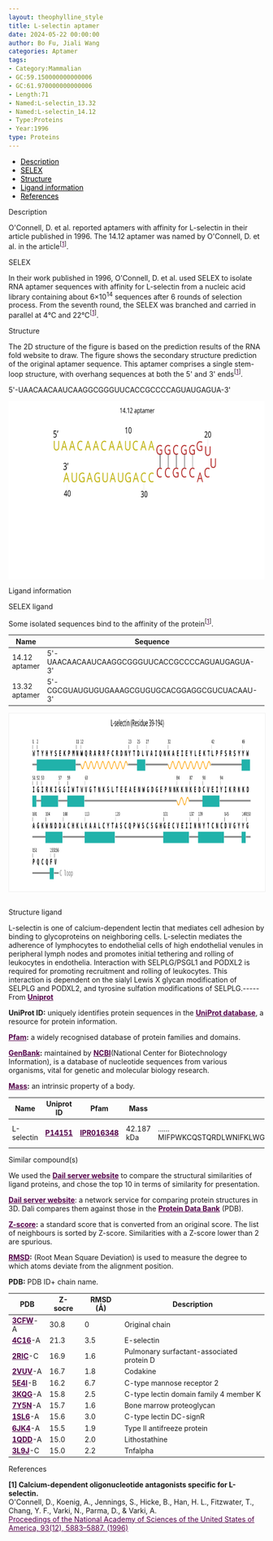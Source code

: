 ```yaml
---
layout: theophylline_style
title: L-selectin aptamer
date: 2024-05-22 00:00:00
author: Bo Fu, Jiali Wang
categories: Aptamer
tags:
- Category:Mammalian
- GC:59.150000000000006
- GC:61.970000000000006
- Length:71
- Named:L-selectin_13.32
- Named:L-selectin_14.12
- Type:Proteins
- Year:1996
type: Proteins
---
```

<html>

<div class="side-nav">
<ul>
    <div class="side-nav-item"><li><a href="#description" style="color: #000000;">Description</a></li></div>
    <div class="side-nav-item"><li><a href="#SELEX" style="color: #000000;">SELEX</a></li></div>
    <div class="side-nav-item"><li><a href="#Structure" style="color: #000000;">Structure</a></li></div>
    <div class="side-nav-item"><li><a href="#ligand-recognition" style="color: #000000;">Ligand information</a></li></div>
    <div class="side-nav-item"><li><a href="#references" style="color: #000000;">References</a></li></div>
    </ul>
</div>



<p class="header_box" id="description">Description</p>
<p>O'Connell, D. et al. reported aptamers with affinity for L-selectin in their article published in 1996. The 14.12 aptamer was named by O'Connell, D. et al. in the article<sup>[<a href="#ref1" style="color:#520049">1</a>]</sup>.<br></p>


<p class="header_box" id="SELEX">SELEX</p>
<p>In their work published in 1996, O'Connell, D. et al. used SELEX to isolate RNA aptamer sequences with affinity for L-selectin from a nucleic acid library containing about 6×10<sup>14</sup> sequences after 6 rounds of selection process. From the seventh round, the SELEX was branched and carried in parallel at 4℃ and 22℃<sup>[<a href="#ref1" style="color:#520049">1</a>]</sup>.</p>
<p>


<p class="header_box" id="Structure">Structure</p>
<p>The 2D structure of the figure is based on the prediction results of the RNA fold website to draw. The figure shows the secondary structure prediction of the original aptamer sequence. This aptamer comprises a single stem-loop structure, with overhang sequences at both the 5' and 3' ends<sup>[<a href="#ref1" style="color:#520049">1</a>]</sup>.</p>
<p>5'-UAACAACAAUCAAGGCGGGUUCACCGCCCCAGUAUGAGUA-3'</p>
<img src="/images/2D/14.12_aptamer_2D.svg" alt="drawing" style="width:800px;height:350px;display:block;margin:0 auto;border-radius:0;" class="img-responsive">
<div style="display: flex; justify-content: center;"></div>



<p class="header_box" id="ligand-recognition">Ligand information</p> 

<p class="blowheader_box">SELEX ligand</p>
<p>Some isolated sequences bind to the affinity of the protein<sup>[<a href="#ref1" style="color:#520049">1</a>]</sup>.</p>
<table class="table table-bordered" style="table-layout:fixed;width:auto;margin-left:auto;margin-right:auto;" >
  <thead>
      <tr>
        <th onclick="sortTable(0)">Name</th>
        <th onclick="sortTable(1)">Sequence</th>
        <th onclick="sortTable(2)">Ligand</th>
        <th onclick="sortTable(3)">Affinity</th>
      </tr>
  </thead>
    <tbody>
      <tr>
        <td name="td0">14.12 aptamer</td>
        <td name="td1">5'-UAACAACAAUCAAGGCGGGUUCACCGCCCCAGUAUGAGUA-3'</td>
        <td name="td2">L-selectin</td>
        <td name="td3">3 nM</td>
      </tr>
      <tr>
        <td name="td0">13.32 aptamer</td>
        <td name="td1">5'-CGCGUAUGUGUGAAAGCGUGUGCACGGAGGCGUCUACAAU-3'</td>
        <td name="td2">L-selectin</td>
        <td name="td3">3 nM</td>
      </tr>
	  </tbody>
  </table>
<div style="display: flex; justify-content: center;"></div>
<img src="/images/SELEX_ligand/14.12_aptamer_SELEX_ligand.svg" alt="drawing" style="width:1000px;height:350px;border:solid 1px #efefef;display:block;margin:0 auto;border-radius:0;" class="img-responsive">
<div style="display: flex; justify-content: center;"></div>
<br>



<p class="blowheader_box">Structure ligand</p>
<p>L-selectin is one of calcium-dependent lectin that mediates cell adhesion by binding to glycoproteins on neighboring cells. L-selectin mediates the adherence of lymphocytes to endothelial cells of high endothelial venules in peripheral lymph nodes and promotes initial tethering and rolling of leukocytes in endothelia. Interaction with SELPLG/PSGL1 and PODXL2 is required for promoting recruitment and rolling of leukocytes. This interaction is dependent on the sialyl Lewis X glycan modification of SELPLG and PODXL2, and tyrosine sulfation modifications of SELPLG.-----From <a href="https://www.uniprot.org/uniprotkb/P14151/entry" target="_blank" style="color:#520049; text-decoration: underline;"><b>Uniprot</b></a></p>

<p class="dot-paragraph"><b>UniProt ID:</b> uniquely identifies protein sequences in the <a href="https://www.uniprot.org/" target="_blank" style="color:#520049; text-decoration: underline;"><b>UniProt database</b></a>, a resource for protein information.</p>
<p class="dot-paragraph"><b><a href="https://www.ebi.ac.uk/interpro/" target="_blank" style="color:#520049; text-decoration: underline;"><b>Pfam</b></a>:</b> a widely recognised database of protein families and domains.</p>
<p class="dot-paragraph"><b><a href="https://www.ncbi.nlm.nih.gov/genbank/" target="_blank" style="color:#520049; text-decoration: underline;"><b>GenBank</b></a>:</b> maintained by <a href="https://www.ncbi.nlm.nih.gov/" target="_blank" style="color:#520049; text-decoration: underline;"><b>NCBI</b></a>(National Center for Biotechnology Information), is a database of nucleotide sequences from various organisms, vital for genetic and molecular biology research.</p>
<p class="dot-paragraph"><b><a href="https://en.wikipedia.org/wiki/Mass" target="_blank" style="color:#520049; text-decoration: underline;"><b>Mass</b></a>:</b> an intrinsic property of a body.</p>

<table class="table table-bordered" style="table-layout:fixed;width:auto;margin-left:auto;margin-right:auto;" >
  <thead>
      <tr>
        <th onclick="sortTable(0)">Name</th>
        <th onclick="sortTable(1)">Uniprot ID</th>
        <th onclick="sortTable(2)">Pfam</th>
        <th onclick="sortTable(3)">Mass</th>
        <th onclick="sortTable(4)">Protein sequence</th>
        <th onclick="sortTable(5)">PDB ID</th>
        <th onclick="sortTable(6)">GenBank</th>
      </tr>
  </thead>
    <tbody>
      <tr>
        <td name="td0">L-selectin</td>
        <td name="td1"><a href="https://www.uniprot.org/uniprotkb/P14151/entry" target="_blank" style="color:#520049"><b>P14151</b></a></td>
        <td name="td2"><a href="https://www.ebi.ac.uk/interpro/entry/InterPro/IPR016348/" target="_blank" style="color:#520049"><b>IPR016348</b></a></td>
        <td name="td3">42.187 kDa</td>
        <td name="td4">
        <div class="sequence-container">
          <span class="sequence-text"></span>
          <span class="show-more" onclick="toggleSequence(event)">......</span>
          <span class="full-sequence">MIFPWKCQSTQRDLWNIFKLWGWTMLCCDFLAHHGTDCWTYHYSEKPMNWQRARRFCRDNYTDLVAIQNKAEIEYLEKTLPFSRSYYWIGIRKIGGIWTWVGTNKSLTEEAENWGDGEPNNKKNKEDCVEIYIKRNKDAGKWNDDACHKLKAALCYTASCQPWSCSGHGECVEIINNYTCNCDVGYYGPQCQFVIQCEPLEAPELGTMDCTHPLGNFSFSSQCAFSCSEGTNLTGIEETTCGPFGNWSSPEPTCQVIQCEPLSAPDLGIMNCSHPLASFSFTSACTFICSEGTELIGKKKTICESSGIWSNPSPICQKLDKSFSMIKEGDYNPLFIPVAVMVTAFSGLAFIIWLARRLKKGKKSKRSMNDPY</span>
        </div>
        </td>
        <td name="td5">
        <a href="https://www.rcsb.org/structure/2LGF" target="_blank" style="color:#520049"><b>2LGF</b></a><br>
        <a href="https://www.rcsb.org/structure/3CFW" target="_blank" style="color:#520049"><b>3CFW</b></a><br>
        <a href="https://www.rcsb.org/structure/5VC1" target="_blank" style="color:#520049"><b>5VC1</b></a>
        </td>
        <td name="td6"><a href="https://www.ncbi.nlm.nih.gov/gene/6402" target="_blank" style="color:#520049"><b>6402</b></a></td>
      </tr>
	  </tbody>
  </table>


<p class="blowheader_box">Similar compound(s)</p>                    
<p>We used the <a href="http://ekhidna2.biocenter.helsinki.fi/dali/#:~:text=The%20Dali%20server%20is%20a%20network%20service%20for%20comparing%20protein" target="_blank" style="color:#520049; text-decoration: underline;"><b>Dail server website</b></a> to compare the structural similarities of ligand proteins, and chose the top 10 in terms of similarity for presentation.</p>

<p class="dot-paragraph"><a href="http://ekhidna2.biocenter.helsinki.fi/dali/#:~:text=The%20Dali%20server%20is%20a%20network%20service%20for%20comparing%20protein" target="_blank" style="color:#520049; text-decoration: underline;"><b>Dail server website</b></a>: a network service for comparing protein structures in 3D. Dali compares them against those in the <a href="https://www.rcsb.org/" target="_blank" style="color:#520049; text-decoration: underline;"><b>Protein Data Bank</b></a> (PDB).</p>
<p class="dot-paragraph"><b><a href="https://en.wikipedia.org/wiki/Standard_score" target="_blank" style="color:#520049; text-decoration: underline;"><b>Z-score</b></a>:</b> a standard score that is converted from an original score. The list of neighbours is sorted by Z-score. Similarities with a Z-score lower than 2 are spurious.</p>
<p class="dot-paragraph"><b><a href="https://en.wikipedia.org/wiki/Root_mean_square_deviation" target="_blank" style="color:#520049; text-decoration: underline;"><b>RMSD</b></a>:</b> (Root Mean Square Deviation) is used to measure the degree to which atoms deviate from the alignment position.</p>
<p class="dot-paragraph"><b>PDB:</b> PDB ID+ chain name.</p>

<table class="table table-bordered" style="table-layout:fixed;width:auto;margin-left:auto;margin-right:auto;">
      <thead>
      <tr>
        <th onclick="sortTable(0)">PDB</th>
        <th onclick="sortTable(1)">Z-socre</th>
        <th onclick="sortTable(2)">RMSD (Å)</th>
        <th onclick="sortTable(3)">Description</th>
      </tr>
      </thead>
    <tbody>
      <tr>
      <td name="td0"><a href="https://www.rcsb.org/structure/3CFW" target="_blank" style="color:#520049"><b>3CFW</b></a>-A</td>
      <td name="td1">30.8</td>
      <td name="td2">0</td>
      <td name="td3">Original chain</td>
    </tr>
      <tr>
      <td name="td0"><a href="https://www.rcsb.org/structure/4C16" target="_blank" style="color:#520049"><b>4C16</b></a>-A</td>
      <td name="td1">21.3</td>
      <td name="td2">3.5</td>
      <td name="td3">E-selectin</td>
    </tr>
     <tr>
      <td name="td0"><a href="https://www.rcsb.org/structure/2RIC" target="_blank" style="color:#520049"><b>2RIC</b></a>-C</td>
      <td name="td1">16.9</td>
      <td name="td2">1.6</td>
      <td name="td3">Pulmonary surfactant-associated protein D</td>
    </tr>
     <tr>
      <td name="td0"><a href="https://www.rcsb.org/structure/2VUV" target="_blank" style="color:#520049"><b>2VUV</b></a>-A</td>
      <td name="td1">16.7</td>
      <td name="td2">1.8</td>
      <td name="td3">Codakine</td>
    </tr>
     <tr>
      <td name="td0"><a href="https://www.rcsb.org/structure/5E4l" target="_blank" style="color:#520049"><b>5E4l</b></a>-B</td>
      <td name="td1">16.2</td>
      <td name="td2">6.7</td>
      <td name="td3">C-type mannose receptor 2</td>
    </tr>
     <tr>
      <td name="td0"><a href="https://www.rcsb.org/structure/3KQG" target="_blank" style="color:#520049"><b>3KQG</b></a>-A</td>
      <td name="td1">15.8</td>
      <td name="td2">2.5</td>
      <td name="td3">C-type lectin domain family 4 member K</td>
    </tr>
     <tr>
      <td name="td0"><a href="https://www.rcsb.org/structure/7Y5N" target="_blank" style="color:#520049"><b>7Y5N</b></a>-A</td>
      <td name="td1">15.7</td>
      <td name="td2">1.6</td>
      <td name="td3">Bone marrow proteoglycan</td>
    </tr>
     <tr>
      <td name="td0"><a href="https://www.rcsb.org/structure/1SL6" target="_blank" style="color:#520049"><b>1SL6</b></a>-A</td>
      <td name="td1">15.6</td>
      <td name="td2">3.0</td>
      <td name="td3">C-type lectin DC-signR</td>
    </tr>
     <tr>
      <td name="td0"><a href="https://www.rcsb.org/structure/6JK4" target="_blank" style="color:#520049"><b>6JK4</b></a>-A</td>
      <td name="td1">15.5</td>
      <td name="td2">1.9</td>
      <td name="td3">Type II antifreeze protein</td>
    </tr>
     <tr>
      <td name="td0"><a href="https://www.rcsb.org/structure/1QDD" target="_blank" style="color:#520049"><b>1QDD</b></a>-A</td>
      <td name="td1">15.0</td>
      <td name="td2">2.0</td>
      <td name="td3">Lithostathine</td>
    </tr>
     <tr>
      <td name="td0"><a href="https://www.rcsb.org/structure/3L9J" target="_blank" style="color:#520049"><b>3L9J</b></a>-C</td>
      <td name="td1">15.0</td>
      <td name="td2">2.2</td>
      <td name="td3">Tnfalpha</td>
    </tr>
    </tbody>
  </table>
                 
<p class="header_box" id="references">References</p>
                
<a id="ref1"></a><font><strong>[1] Calcium-dependent oligonucleotide antagonists specific for L-selectin.</strong></font><br />
O'Connell, D., Koenig, A., Jennings, S., Hicke, B., Han, H. L., Fitzwater, T., Chang, Y. F., Varki, N., Parma, D., & Varki, A.<br />
<a href="https://pubmed.ncbi.nlm.nih.gov/8650187/" target="_blank" style="color:#520049">Proceedings of the National Academy of Sciences of the United States of America, 93(12), 5883–5887. (1996)</a>
<br/>


<script>
    function toggleSequence(event) {
      const container = event.target.closest('.sequence-container');
      container.classList.toggle('expanded');
      const showMoreText = container.querySelector('.show-more');
      
      // 展开后按钮文本变化
      if (container.classList.contains('expanded')) {
        showMoreText.textContent = '...';  // 展开后显示 "..."
      } else {
        showMoreText.textContent = '......';  // 收起后显示 "......"
      }
    }

    // 页面加载时，限制序列文本为50个字符
    window.addEventListener('load', function() {
      const sequenceContainers = document.querySelectorAll('.sequence-container');
      sequenceContainers.forEach(container => {
        const fullSeqText = container.querySelector('.full-sequence').textContent;
        const truncatedText = fullSeqText.slice(0, 20);  // 只显示前50个字符
        container.querySelector('.sequence-text').textContent = truncatedText;
      });
    });
  </script>